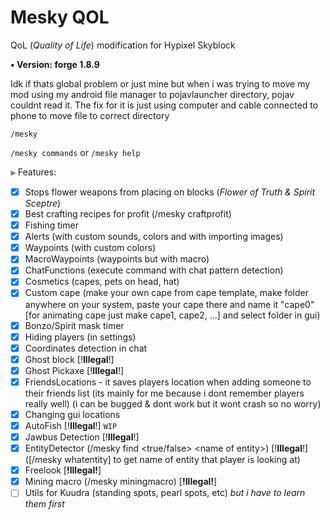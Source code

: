 # Mesky QOL
QoL (*Quality of Life*) modification for Hypixel Skyblock

**• Version: forge 1.8.9**

Idk if thats global problem or just mine but when i was trying to move my mod using my android file manager to pojavlauncher directory, pojav couldnt read it.
The fix for it is just using computer and cable connected to phone to move file to correct directory

`/mesky`

`/mesky commands` or `/mesky help`

⪢ Features: 
- [x] Stops flower weapons from placing on blocks (*Flower of Truth & Spirit Sceptre*)
- [x] Best crafting recipes for profit (/mesky craftprofit)
- [x] Fishing timer
- [x] Alerts (with custom sounds, colors and with importing images)
- [x] Waypoints (with custom colors)
- [x] MacroWaypoints (waypoints but with macro)
- [x] ChatFunctions (execute command with chat pattern detection) 
- [x] Cosmetics (capes, pets on head, hat)
- [x] Custom cape (make your own cape from cape template, make folder anywhere on your system, paste your cape there and name it "cape0" [for animating cape just make cape1, cape2, ...] and select folder in gui)
- [x] Bonzo/Spirit mask timer
- [x] Hiding players (in settings)
- [x] Coordinates detection in chat
- [x] Ghost block [!**Illegal**!]
- [x] Ghost Pickaxe [!**Illegal**!]
- [x] FriendsLocations - it saves players location when adding someone to their friends list (its mainly for me because i dont remember players really well) (i can be bugged & dont work but it wont crash so no worry)
- [x] Changing gui locations
- [x] AutoFish [!**Illegal**!] `WIP`
- [x] Jawbus Detection [!**Illegal**!]
- [x] EntityDetector (/mesky find <true/false> <name of entity\>) [!**Illegal**!]
      ([/mesky whatentity] to get name of entity that player is looking at)
- [x] Freelook [**!Illegal!**]
- [x] Mining macro (/mesky miningmacro) [**!Illegal!**]   
- [ ] Utils for Kuudra (standing spots, pearl spots, etc) *but i have to learn them first*
